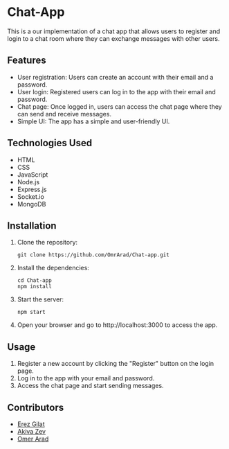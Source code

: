 # Chat-App

This is a our implementation of a chat app that allows users to register and login to a chat room where they can exchange messages with other users.

## Features

- User registration: Users can create an account with their email and a password.
- User login: Registered users can log in to the app with their email and password.
- Chat page: Once logged in, users can access the chat page where they can send and receive messages.
- Simple UI: The app has a simple and user-friendly UI.

## Technologies Used

- HTML
- CSS
- JavaScript
- Node.js
- Express.js
- Socket.io
- MongoDB

## Installation

1. Clone the repository:
   ```
   git clone https://github.com/OmrArad/Chat-app.git
   ```
2. Install the dependencies:
   ```
   cd Chat-app
   npm install
   ```
3. Start the server:
   ```
   npm start
   ```
4. Open your browser and go to http://localhost:3000 to access the app.

## Usage

1. Register a new account by clicking the "Register" button on the login page.
2. Log in to the app with your email and password.
3. Access the chat page and start sending messages.

## Contributors

- [Erez Gilat](https://github.com/...)
- [Akiva Zev](https://github.com/...)
- [Omer Arad](https://github.com/OmrArad)
